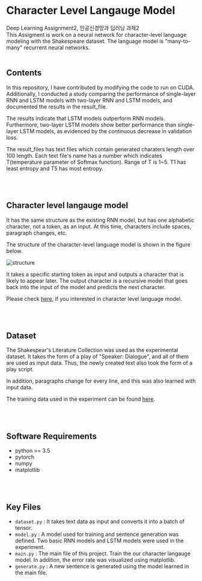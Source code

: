 # Character Level Langauge Model

Deep Learning Assignment2, 인공신경망과 딥러닝 과제2  
This Assigment is work on a neural network for character-level language modeling with the Shakespeare dataset. The language model is "many-to-many" recurrent neural networks.
<br></br>

## Contents
In this repository, I have contributed by modifying the code to run on CUDA. Additionally, I conducted a study comparing the performance of single-layer RNN and LSTM models with two-layer RNN and LSTM models, and documented the results in the result_file.

The results indicate that LSTM models outperform RNN models. Furthermore, two-layer LSTM models show better performance than single-layer LSTM models, as evidenced by the continuous decrease in validation loss.

The result_files has text files which contain generated charaters length over 100 length. Each text file's name has a number which indicates T(temperature parameter of Softmax function). Range of T is 1~5. T1 has least entropy and T5 has most entropy. 

<br></br>

## Character level langauge model

It has the same structure as the existing RNN model, but has one alphabetic character, not a token, as an input. At this time, characters include spaces, paragraph changes, etc.

The structure of the character-level language model is shown in the figure below.

![structure](https://user-images.githubusercontent.com/42087965/140010696-65ff1b41-8a6c-4716-b1a2-4d28c1c580bb.png)

It takes a specific starting token as input and outputs a character that is likely to appear later. The output character is a recursive model that goes back into the input of the model and predicts the next character.

Please check [here](https://towardsdatascience.com/character-level-language-model-1439f5dd87fe), if you interested in character level language model.

<br></br>

## Dataset

The Shakespear's Literature Collection was used as the experimental dataset. It takes the form of a play of "Speaker: Dialogue", and all of them are used as input data. Thus, the newly created text also took the form of a play script.

In addition, paragraphs change for every line, and this was also learned with input data.

The training data used in the experiment can be found [here](https://github.com/Kiminjo/Character-level-language-model/blob/main/data/shakespeare_train.txt).

<br></br>

## Software Requirements

- python >= 3.5
- pytorch
- numpy 
- matplotlib

<br></br>

## Key Files

- `dataset.py` : It takes text data as input and converts it into a batch of tensor.
- `model.py` : A model used for training and sentence generation was defined. Two basic RNN models and LSTM models were used in the experiment.
- `main.py` : The main file of this project. Train the our character langauge model. In addition, the error rate was visualized using matplotlib.
- `generate.py` : A new sentence is generated using the model learned in the main file.
